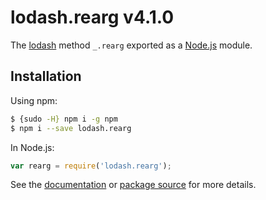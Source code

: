 # lodash.rearg v4.1.0

The [lodash](https://lodash.com/) method `_.rearg` exported as a [Node.js](https://nodejs.org/) module.

## Installation

Using npm:
```bash
$ {sudo -H} npm i -g npm
$ npm i --save lodash.rearg
```

In Node.js:
```js
var rearg = require('lodash.rearg');
```

See the [documentation](https://lodash.com/docs#rearg) or [package source](https://github.com/lodash/lodash/blob/4.1.0-npm-packages/lodash.rearg) for more details.
